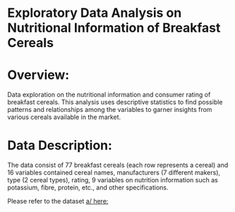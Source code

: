 # Exploratory Data Analysis on Nutritional Information of Breakfast Cereals

# Overview:

Data exploration on the nutritional information and consumer rating of breakfast cereals. This analysis uses descriptive statistics to find possible patterns and relationships among the variables to garner insights from various cereals available in the market.

# Data Description: 

The data consist of 77 breakfast cereals (each row represents a cereal) and 16 variables contained cereal names, manufacturers (7 different makers), type (2 cereal types), rating, 9 variables on nutrition information such as potassium, fibre, protein, etc., and other specifications. 

Please refer to the dataset <a href='https://github.com/aadamante/cereals_EDA/blob/main/Breakfast_Cereals.csv' >a/
here: 
